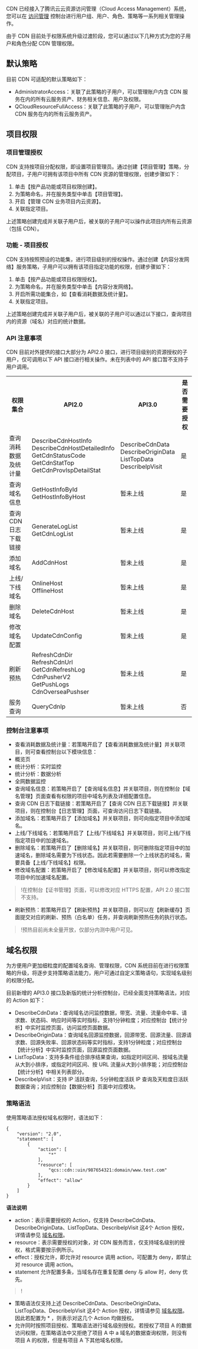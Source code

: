 CDN 已经接入了腾讯云云资源访问管理（Cloud Access Management）系统，您可以在 [访问管理](https://console.cloud.tencent.com/cam/overview) 控制台进行用户组、用户、角色、策略等一系列相关管理操作。

由于 CDN 目前处于权限系统升级过渡阶段，您可以通过以下几种方式为您的子用户和角色分配 CDN 管理权限。

## 默认策略
目前 CDN 可适配的默认策略如下：
- AdministratorAccess：关联了此策略的子用户，可以管理账户内含 CDN 服务在内的所有云服务资产、财务相关信息、用户及权限。
- QCloudResourceFullAccess：关联了此策略的子用户，可以管理账户内含 CDN 服务在内的所有云服务资产。

## 项目权限

### 项目管理授权
CDN 支持按项目分配权限，即设置项目管理员。通过创建【项目管理】策略，分配项目，子用户可拥有该项目中所有 CDN 资源的管理权限，创建步骤如下：
1. 单击【按产品功能或项目权限创建】。
2. 为策略命名，并在服务类型中单击【项目管理】。
3. 开启【管理 CDN 业务项目内云资源】。
4. 关联指定项目。

上述策略创建完成并关联子用户后，被关联的子用户可以操作此项目内所有云资源（包括 CDN）。

### 功能 - 项目授权
CDN 支持按照预设的功能集，进行项目级别的授权操作。通过创建【内容分发网络】服务策略，子用户可以拥有该项目指定功能的权限，创建步骤如下：
1. 单击【按产品功能或项目权限授权】。
2. 为策略命名，并在服务类型中单击【内容分发网络】。
3. 开启所需功能集合，如【查看消耗数据及统计量】。
4. 关联指定项目。

上述策略创建完成并关联子用户后，被关联的子用户可以通过以下接口，查询项目内的资源（域名）对应的统计数据。

### API 注意事项
CDN 目前对外提供的接口大部分为 API2.0 接口，进行项目级别的资源授权的子用户，仅可调用以下 API 接口进行相关操作。未在列表中的 API 接口暂不支持子用户调用。

<table><tbody>
    <tr>
        <th>权限集合</th>
        <th>API2.0</th>
        <th>API3.0</th>
        <th>是否需要授权</th>
    </tr>
    <tr>
        <td href="https://cloud.tencent.com/document/product/228/13022">查询消耗数据及统计量</td>
        <td>DescribeCdnHostInfo<br/>DescribeCdnHostDetailedInfo<br/>GetCdnStatusCode<br/>GetCdnStatTop<br/>GetCdnProvIspDetailStat</td>
        <td>DescribeCdnData<br/>DescribeOriginData<br/>ListTopData<Br/>DescribeIpVisit</td>
        <td>是</td>
    </tr>
    <tr>
        <td>查询域名信息</td>
        <td>GetHostInfoById<br/>GetHostInfoByHost</td>
        <td>暂未上线</td>
        <td>是</td>
    </tr>
    <tr>
        <td>查询 CDN 日志下载链接</td>
        <td>GenerateLogList<br/>GetCdnLogList</td>
        <td>暂未上线</td>
        <td>是</td>       
    </tr>
    <tr>
        <td>添加域名</td>
        <td>AddCdnHost</td>
        <td>暂未上线</td>
        <td>是</td>       
    </tr>
    <tr>
        <td>上线/下线域名</td>
        <td>OnlineHost<br/>OfflineHost</td>
        <td>暂未上线</td>
        <td>是</td>       
    </tr>
    <tr>
        <td>删除域名</td>
        <td>DeleteCdnHost</td>
        <td>暂未上线</td>
        <td>是</td>       
    </tr> 
    <tr>
        <td>修改域名配置</td>
        <td>UpdateCdnConfig</td>
        <td>暂未上线</td>
        <td>是</td>       
    </tr>      
    <tr>
        <td>刷新预热</td>
        <td>RefreshCdnDir<br/>RefreshCdnUrl<br/>GetCdnRefreshLog<br/>CdnPusherV2<br/>GetPushLogs<br/>CdnOverseaPushser</td>
        <td>暂未上线</td>
        <td>是</td>
    </tr>     
    <tr>
        <td>服务查询</td>
        <td>QueryCdnIp</td>
        <td>暂未上线</td>
        <td>否</td>
    </tr>
   
</table>


### 控制台注意事项

- 查看消耗数据及统计量：若策略开启了【查看消耗数据及统计量】并关联项目，则可查看控制台以下模块信息：
 - 概览页
 - 统计分析：实时监控
 - 统计分析：数据分析
 - 全网数据监控
- 查询域名信息：若策略开启了【查询域名信息】并关联项目，则在控制台【域名管理】页面查看有权限的项目中域名列表及详细配置信息。
- 查询 CDN 日志下载链接：若策略开启了【查询 CDN 日志下载链接】并关联项目，则在控制台【日志管理】页面，可查询访问日志下载链接。
- 添加域名：若策略开启了【添加域名】并关联项目，则可向指定项目中添加域名。
- 上线/下线域名：若策略开启了【上线/下线域名】并关联项目，则可上线/下线指定项目中的加速域名。
- 删除域名：若策略开启了【删除域名】并关联项目，则可删除指定项目中的加速域名，删除域名需要为下线状态。因此若需要删除一个上线状态的域名，需要具备【上线/下线域名】权限。
- 修改域名配置：若策略开启了【修改域名配置】并关联项目，则可以修改指定项目中的加速域名配置。
 >!在控制台【证书管理】页面，可以修改对应 HTTPS 配置，API 2.0 接口暂不支持。
- 刷新预热：若策略开启了【刷新预热】并关联项目，则可以在【刷新缓存】页面提交对应的刷新、预热（白名单）任务，并查询刷新预热任务的执行状态。
 >!预热目前尚未全量开放，仅部分内测中用户可见。

<span id="ymqx"></span>
## 域名权限

为方便用户更加细粒度的配置域名查询、管理权限，CDN 系统目前在进行权限策略的升级，将逐步支持策略语法能力，用户可通过自定义策略语句，实现域名级别的权限分配。

目前新增的 API3.0 接口及新版的统计分析控制台，已经全面支持策略语法，对应的 Action 如下：

- DescribeCdnData：查询域名访问监控数据，带宽、流量、流量命中率、请求数、状态码、响应时间等实时指标，支持1分钟粒度；对应控制台【统计分析】中实时监控页面，访问监控页面数据。
- DescribeOriginData：查询域名回源监控数据，回源带宽、回源流量、回源请求数、回源失败率、回源状态码等实时指标，支持1分钟粒度；对应控制台【统计分析】中实时监控页面，回源监控页面数据。
- ListTopData：支持多条件组合排序结果查询，如指定时间区间、按域名流量从大到小排序，或指定时间区间、按 URL 流量从大到小排序能；对应控制台【统计分析】中相关列表部分。
- DescribeIpVisit：支持 IP 活跃查询，5分钟粒度活跃 IP 查询及天粒度日活跃数据查询；对应控制台【数据分析】页面中对应模块。

### 策略语法

使用策略语法授权域名权限时，语法如下：

```
{
    "version": "2.0",
    "statement": [
        {
            "action": [
                "*"
            ],
            "resource": [
                "qcs::cdn::uin/987654321:domain/www.test.com"
            ],
            "effect": "allow"
        }
    ]
}
```

**语法说明**

- action：表示需要授权的 Action，仅支持 DescribeCdnData、DescribeOriginData、ListTopData、DescribeIpVisit 这4个 Action 授权，详情请参见 [域名权限](#ymqx)。
- resource：表示需要授权的对象，对 CDN 服务而言，仅支持域名级别的授权，格式需要按示例所示。
- effect：授权允许，即允许对 resource 调用 action，可配置为 deny，即禁止对 resource 调用 action。
- statement 允许配置多条，当域名存在重复配置 deny 与 allow 时，deny 优先。

>!
- 策略语法仅支持上述 DescribeCdnData、DescribeOriginData、ListTopData、DescribeIpVisit 这4个 Action 授权，详情请参见 [域名权限](#ymqx)。因此若配置为 * ，则表示对这几个 Action 均做授权。
- 允许同时按照项目授权、策略语法进行域名级别授权。若授权了项目 A 的数据访问权限，在策略语法中又拒绝了项目 A 中 a 域名的数据查询权限，则没有项目 A 的权限，但是有项目 A 下其他域名权限。




